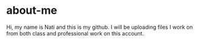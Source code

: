 # about-me
Hi, my name is Nati and this is my github. I will be uploading files I work on from both class and professional work on this account. 
